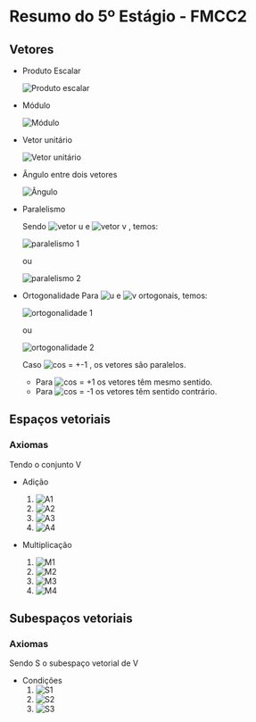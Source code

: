 # Resumo do 5º Estágio - FMCC2

## Vetores

- Produto Escalar

    ![Produto escalar](https://user-images.githubusercontent.com/44248592/60434013-88b22f00-9bdc-11e9-87b8-5481cdf21d02.png)


- Módulo

    ![Módulo](https://user-images.githubusercontent.com/44248592/60434056-9ff11c80-9bdc-11e9-8237-5629ca256df4.png)


- Vetor unitário

    ![Vetor unitário](https://user-images.githubusercontent.com/44248592/60434070-aa131b00-9bdc-11e9-900e-64ce99e6ecee.png)


- Ângulo entre dois vetores

   ![Ângulo](https://user-images.githubusercontent.com/44248592/60434116-cd3dca80-9bdc-11e9-8d48-6b593e8ae3ae.png)


- Paralelismo

    Sendo ![vetor u](https://user-images.githubusercontent.com/44248592/60434210-00805980-9bdd-11e9-818a-e789d682e818.png)
 e ![vetor v](https://user-images.githubusercontent.com/44248592/60434332-4b9a6c80-9bdd-11e9-898f-ace3adf79b61.png)
, temos:

    ![paralelismo 1](https://user-images.githubusercontent.com/44248592/60434381-6836a480-9bdd-11e9-9068-a5e91f0946ce.png)

    ou

    ![paralelismo 2](https://user-images.githubusercontent.com/44248592/60434392-6ff64900-9bdd-11e9-8bfc-ac3eb9f193cd.png)


- Ortogonalidade
    Para ![u](https://user-images.githubusercontent.com/44248592/60434443-84d2dc80-9bdd-11e9-9090-e91619799ae8.png) e ![v](https://user-images.githubusercontent.com/44248592/60434447-86040980-9bdd-11e9-899f-a9355c24d498.png)
 ortogonais, temos:

    ![ortogonalidade 1](https://user-images.githubusercontent.com/44248592/60434484-9c11ca00-9bdd-11e9-995a-7b2d8f50859a.png)

    ou

    ![ortogonalidade 2](https://user-images.githubusercontent.com/44248592/60434499-a59b3200-9bdd-11e9-83e5-9281b2098ce3.png)

    
    Caso ![cos = +-1](https://user-images.githubusercontent.com/44248592/60434511-ad5ad680-9bdd-11e9-8d58-16adc929d47b.png)
, os vetores são paralelos.
    - Para ![cos = +1](https://user-images.githubusercontent.com/44248592/60434526-b6e43e80-9bdd-11e9-905e-003edaff8f5b.png) os vetores têm mesmo sentido.
    - Para ![cos = -1](https://user-images.githubusercontent.com/44248592/60434529-b8156b80-9bdd-11e9-93b9-2c9c63c14315.png)
 os vetores têm sentido contrário.

## Espaços vetoriais

### Axiomas
Tendo o conjunto V

- Adição

    1. ![A1](https://user-images.githubusercontent.com/44248592/60434679-21957a00-9bde-11e9-8df2-02c9e2f9f10e.png)
    2. ![A2](https://user-images.githubusercontent.com/44248592/60434686-22c6a700-9bde-11e9-827e-c8b20f83b25b.png)
    3. ![A3](https://user-images.githubusercontent.com/44248592/60434689-235f3d80-9bde-11e9-9425-68b5671d45d9.png)
    4. ![A4](https://user-images.githubusercontent.com/44248592/60434691-23f7d400-9bde-11e9-9ea8-c9481241dc04.png)

- Multiplicação

    1. ![M1](https://user-images.githubusercontent.com/44248592/60434819-6c16f680-9bde-11e9-9581-9653cb00ea2a.png)
    2. ![M2](https://user-images.githubusercontent.com/44248592/60434821-6caf8d00-9bde-11e9-83ed-80de89778446.png)
    3. ![M3](https://user-images.githubusercontent.com/44248592/60434822-6d482380-9bde-11e9-9850-9d44d622b3a6.png)
    4. ![M4](https://user-images.githubusercontent.com/44248592/60434823-6e795080-9bde-11e9-91b5-724f87b6b194.png)


## Subespaços vetoriais

### Axiomas
Sendo S o subespaço vetorial de V

- Condições
    1. ![S1](https://user-images.githubusercontent.com/44248592/60434901-9cf72b80-9bde-11e9-8a37-f3f90b376805.png)
    2. ![S2](https://user-images.githubusercontent.com/44248592/60434902-9d8fc200-9bde-11e9-9a12-276fa4af2253.png)
    3. ![S3](https://user-images.githubusercontent.com/44248592/60434905-9ec0ef00-9bde-11e9-891f-f7a21bc36a82.png)

